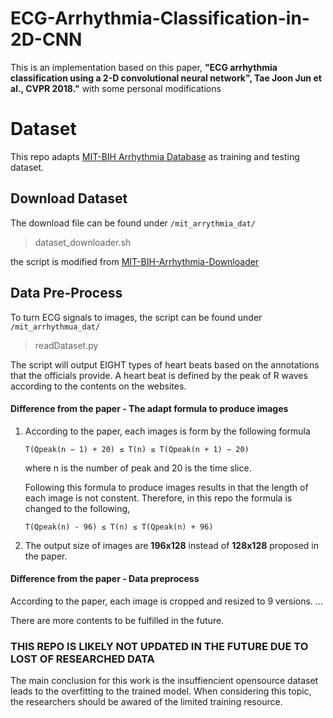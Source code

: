 # ECG-Arrhythmia-Classification-in-2D-CNN
This is an implementation based on this paper, **"ECG arrhythmia classification using a 2-D convolutional neural network", Tae Joon Jun et al., CVPR 2018."** with some personal modifications

# **Dataset**
This repo adapts [MIT-BIH Arrhythmia Database](https://physionet.org/physiobank/database/mitdb/) as training and testing dataset.

## **Download Dataset**
The download file can be found under ````/mit_arrythmia_dat/````
>dataset_downloader.sh

the script is modified from [MIT-BIH-Arrhythmia-Downloader](https://github.com/lext/MIT-BIH-Arrhythmia-Downloader.git)

## **Data Pre-Process**
To turn ECG signals to images, the script can be found under ```/mit_arrhythmua_dat/```
>readDataset.py

The script will output EIGHT types of heart beats based on the annotations that the officials provide. A heart beat is defined by the peak of R waves
according to the contents on the websites.

#### **Difference from the paper - The adapt formula to produce images**

1. According to the paper, each images is form by the following formula

    ```T(Qpeak(n − 1) + 20) ≤ T(n) ≤ T(Qpeak(n + 1) − 20)``` 

    where n is the number of peak and 20 is the time slice.

    Following this formula to produce images results in that the length of each image is not constent. Therefore,
    in this repo the formula is changed to the following,

    ```T(Qpeak(n) - 96) ≤ T(n) ≤ T(Qpeak(n) + 96)```

2. The output size of images are **196x128** instead of **128x128** proposed in the paper.


#### **Difference from the paper - Data preprocess**

According to the paper, each image is cropped and resized to 9 versions.
...

There are more contents to be fulfilled in the future.

### **THIS REPO IS LIKELY NOT UPDATED IN THE FUTURE DUE TO LOST OF RESEARCHED DATA**
The main conclusion for this work is the insuffiencient opensource dataset leads to the overfitting to the trained model. When considering this topic, the researchers should be awared of the limited training resource.
